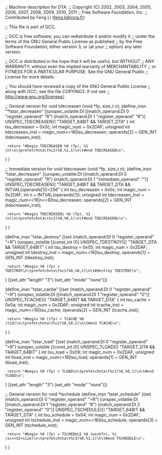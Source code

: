 ;; Machine description for DTA.
;; Copyright (C) 2002, 2003, 2004, 2005, 2006, 2007, 2008, 2009, 2010, 2011
;; Free Software Foundation, Inc.
;; Contributed by Feng Li (feng.li@inria.fr)

;; This file is part of GCC.

;; GCC is free software; you can redistribute it and/or modify it
;; under the terms of the GNU General Public License as published
;; by the Free Software Foundation; either version 3, or (at your
;; option) any later version.

;; GCC is distributed in the hope that it will be useful, but WITHOUT
;; ANY WARRANTY; without even the implied warranty of MERCHANTABILITY
;; or FITNESS FOR A PARTICULAR PURPOSE.  See the GNU General Public
;; License for more details.

;; You should have received a copy of the GNU General Public License
;; along with GCC; see the file COPYING3.  If not see
;; <http://www.gnu.org/licenses/>.

;; General version for void tdecreasen (void *fp, size_t n);
(define_insn "*tstar_decreasen"
  [(unspec_volatile:DI
          [(match_operand:DI 0 "register_operand" "R")
          (match_operand:DI 1 "register_operand" "R")]
          UNSPEC_TDECREASEN)]
  "TARGET_64BIT && TARGET_DTA"
  {
     int tsu_decreasen = 0x0c;
     int magic_num = 0x2DAF;
     unsigned int tdecreasen_inst = magic_num<<16|tsu_decreasen;
     operands[2] = GEN_INT (tdecreasen_inst);

     return "#begin TDECREASEN %0 (fp), %1 (n)\n\tprefetchnta\t%c2(%0,%1,1)\n\t#end TDECREASEN\n";
   }
)

;; Immediate version for void tdecreasen (void *fp, size_t n);
(define_insn "tstar_decreasen"
  [(unspec_volatile:DI
          [(match_operand:DI 0 "register_operand" "R")
          (match_operand:DI 1 "immediate_operand" "")]
          UNSPEC_TDECREASEN)]
  "TARGET_64BIT && TARGET_DTA && INTVAL(operands[1])<256"
  {
     int tsu_decreasen = 0x0c;
     int magic_num = 0x2DAF;
     int n = INTVAL(operands[1]);
     unsigned int tdecreasen_inst = magic_num<<16|n<<8|tsu_decreasen;
     operands[2] = GEN_INT (tdecreasen_inst);

     return "#begin TDECREASENi %0 (fp), %1 (n)\n\tprefetchnta\t%c2(%0,%0,1)\n\t#end TDECREASENi\n";
   }
)

(define_insn "tstar_destroy"
  [(set (match_operand:DI 0 "register_operand" "=R")
        (unspec_volatile [(const_int 0)] UNSPEC_TDESTROY))]
  "TARGET_DTA && TARGET_64BIT"
   {
     int tsu_destroy = 0x05;
     int magic_num = 0x2DAF;
     unsigned int tdestroy_inst = magic_num<<16|tsu_destroy;
     operands[1] = GEN_INT (tdestroy_inst);

     return "#begin %0 (fp) < TDESTROY\n\tprefetchnta\t%c1(%0,%0,1)\n\t#destroy TDESTROY\n";
   }
   [(set_attr "length" "3")
    (set_attr "mode" "none")])

(define_insn "tstar_cache"
  [(set (match_operand:DI 0 "register_operand" "=R")
        (unspec_volatile:DI
          [(match_operand:DI 1 "register_operand" "0")]
          UNSPEC_TCACHE))]
  "TARGET_64BIT && TARGET_DTA"
  {
     int tsu_cache = 0x0a;
     int magic_num = 0x2DAF;
     unsigned int tcache_inst = magic_num<<16|tsu_cache;
     operands[2] = GEN_INT (tcache_inst);

     return "#begin %0 (tfp) < TCACHE %0 (tid)\n\tprefetchnta\t%c2(%0,%0,1)\n\t#end TCACHE\n";
   }
)

(define_insn "tstar_load"
  [(set (match_operand:DI 0 "register_operand" "=R")
        (unspec_volatile [(const_int 0)] UNSPEC_TLOAD))]
  "TARGET_DTA && TARGET_64BIT"
   {
     int tsu_load = 0x09;
     int magic_num = 0x2DAF;
     unsigned int tload_inst = magic_num<<16|tsu_load;
     operands[1] = GEN_INT (tload_inst);

     return "#begin %0 (fp) < TLOAD\n\tprefetchnta\t%c1(%0,%0,1)\n\t#end TLOAD\n";
   }
   [(set_attr "length" "3")
    (set_attr "mode" "none")])

;; General version for void *tschedule
(define_insn "tstar_schedule"
  [(set (match_operand:DI 0 "register_operand" "=R")
        (unspec_volatile:DI
          [(match_operand:DI 1 "register_operand" "R")
          (match_operand:DI 2 "register_operand" "0")]
          UNSPEC_TSCHEDULE))]
  "TARGET_64BIT && TARGET_DTA"
  {
     int tsu_schedule = 0x04;
     int magic_num = 0x2DAF;
     unsigned int tschedule_inst = magic_num<<16|tsu_schedule;
     operands[3] = GEN_INT (tschedule_inst);

     return "#begin %0 (fp) < TSCHEDULE %0 (workfn), %1 (sc<<32+size)\n\tprefetchnta\t%c3(%0,%1,1)\n\t#end TSCHEDULE\n";
   }
)
